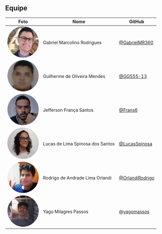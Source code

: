 ## Equipe


| Foto | Nome | GitHub |
| ---- | ---- | ------ |
| <img src="images/equipes/gabriel.png" width="100"> | Gabriel Marcolino Rodrigues | [@GabrielMR360](https://github.com/GabrielMR360) |
| <img src="images/equipes/guilherme.png" width="100"> | Guilherme de Oliveira Mendes | [@GG555-13](https://github.com/GG555-13) |
| <img src="images/equipes/jefferson.png" width="100"> | Jefferson França Santos | [@Frans6](https://github.com/Frans6) |
| <img src="images/equipes/lucas.png" width="100"> | Lucas de Lima Spinosa dos Santos | [@LucasSpinosa](https://github.com/LucasSpinosa) |
| <img src="images/equipes/rodrigo.png" width="100"> | Rodrigo de Andrade Lima Orlandi | [@OrlandiRodrigo](https://github.com/OrlandiRodrigo) |
| <img src="images/equipes/yago.png" width="100"> | Yago Milagres Passos | [@yagomassos](https://github.com/yagompassos) |
